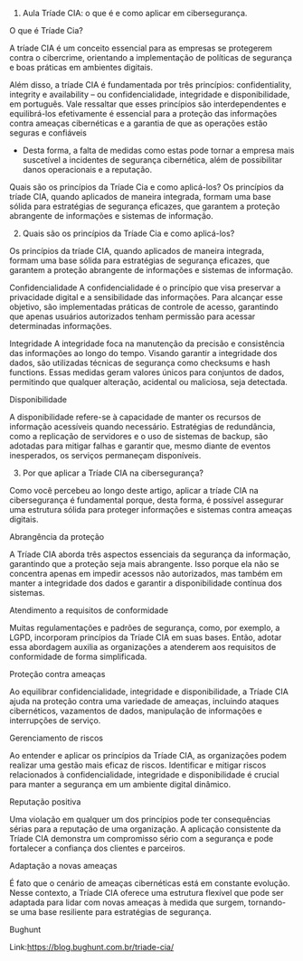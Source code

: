1. Aula Tríade CIA: o que é e como aplicar em cibersegurança.

O que é Tríade Cia? </p>

A tríade CIA é um conceito essencial para as empresas se protegerem contra o cibercrime, orientando a implementação de políticas de segurança e boas práticas em ambientes digitais. </p>

Além disso, a tríade CIA é fundamentada por três princípios: confidentiality, integrity e availability – ou confidencialidade, integridade e disponibilidade, em português. Vale ressaltar que esses princípios são interdependentes e equilibrá-los efetivamente é essencial para a proteção das informações contra ameaças cibernéticas e a garantia de que as operações estão seguras e confiáveis  </p>

- Desta forma, a falta de medidas como estas pode tornar a empresa mais  suscetível a incidentes de segurança cibernética, além de possibilitar danos operacionais e a reputação. </p>

Quais são os princípios da Tríade Cia e como aplicá-los?
Os princípios da tríade CIA, quando aplicados de maneira integrada, formam uma base sólida para estratégias de segurança eficazes, que garantem a proteção abrangente de informações e sistemas de informação.  </p>

2. Quais são os princípios da Tríade Cia e como aplicá-los? </p>

Os princípios da tríade CIA, quando aplicados de maneira integrada, formam uma base sólida para estratégias de segurança eficazes, que garantem a proteção abrangente de informações e sistemas de informação. </p>


Confidencialidade
A confidencialidade é o princípio que visa preservar a privacidade digital e a sensibilidade das informações. Para alcançar esse objetivo, são implementadas práticas de controle de acesso, garantindo que apenas usuários autorizados tenham permissão para acessar determinadas informações. </p>

Integridade
A integridade foca na manutenção da precisão e consistência das informações ao longo do tempo. Visando garantir a integridade dos dados, são utilizadas técnicas de segurança como checksums e hash functions. Essas medidas geram valores únicos para conjuntos de dados, permitindo que qualquer alteração, acidental ou maliciosa, seja detectada.

Disponibilidade </p>
A disponibilidade refere-se à capacidade de manter os recursos de informação acessíveis quando necessário. Estratégias de redundância, como a replicação de servidores e o uso de sistemas de backup, são adotadas para mitigar falhas e garantir que, mesmo diante de eventos inesperados, os serviços permaneçam disponíveis. </p>

3. Por que aplicar a Tríade CIA na cibersegurança? </p>

Como você percebeu ao longo deste artigo, aplicar a tríade CIA na cibersegurança é fundamental porque, desta forma, é possível assegurar uma estrutura sólida para proteger informações e sistemas contra ameaças digitais.  </p>


Abrangência da proteção </p>
A Tríade CIA aborda três aspectos essenciais da segurança da informação, garantindo que a proteção seja mais abrangente. Isso porque ela não se concentra apenas em impedir acessos não autorizados, mas também em manter a integridade dos dados e garantir a disponibilidade contínua dos sistemas. </p>

Atendimento a requisitos de conformidade </p>
Muitas regulamentações e padrões de segurança, como, por exemplo, a LGPD, incorporam princípios da Tríade CIA em suas bases. Então, adotar essa abordagem auxilia as organizações a atenderem aos requisitos de conformidade de forma simplificada.</p>

Proteção contra ameaças </p>
Ao equilibrar confidencialidade, integridade e disponibilidade, a Tríade CIA ajuda na proteção contra uma variedade de ameaças, incluindo ataques cibernéticos, vazamentos de dados, manipulação de informações e interrupções de serviço.

Gerenciamento de riscos</p>
Ao entender e aplicar os princípios da Tríade CIA, as organizações podem realizar uma gestão mais eficaz de riscos. Identificar e mitigar riscos relacionados à confidencialidade, integridade e disponibilidade é crucial para manter a segurança em um ambiente digital dinâmico. </p>

Reputação positiva </p>
Uma violação em qualquer um dos princípios pode ter consequências sérias para a reputação de uma organização. A aplicação consistente da Tríade CIA demonstra um compromisso sério com a segurança e pode fortalecer a confiança dos clientes e parceiros. </p>

Adaptação a novas ameaças</p>
É fato que o cenário de ameaças cibernéticas está em constante evolução. Nesse contexto, a Tríade CIA oferece uma estrutura flexível que pode ser adaptada para lidar com novas ameaças à medida que surgem, tornando-se uma base resiliente para estratégias de segurança.</p>

Bughunt</p>
Link:https://blog.bughunt.com.br/triade-cia/